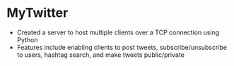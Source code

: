 # MyTwitter

- Created a server to host multiple clients over a TCP connection using Python
- Features include enabling clients to post tweets, subscribe/unsubscribe to users, hashtag search, and make tweets public/private
